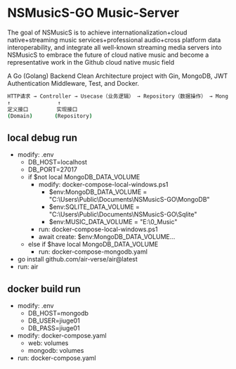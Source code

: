 # NSMusicS-GO Music-Server
The goal of NSMusicS is to achieve internationalization+cloud native+streaming music services+professional audio+cross platform data interoperability, and integrate all well-known streaming media servers into NSMusicS to embrace the future of cloud native music and become a representative work in the Github cloud native music field

A Go (Golang) Backend Clean Architecture project with Gin, MongoDB, JWT Authentication Middleware, Test, and Docker.

```sh
HTTP请求 → Controller → Usecase（业务逻辑） → Repository（数据操作） → MongoDB  
↑               ↑  
定义接口         实现接口
(Domain)       (Repository)
```

## local debug run
 - modify: .env
   - DB_HOST=localhost
   - DB_PORT=27017
   - if $not local MongoDB_DATA_VOLUME
     - modify: docker-compose-local-windows.ps1 
       - $env:MongoDB_DATA_VOLUME = "C:\Users\Public\Documents\NSMusicS-GO\MongoDB"
       - $env:SQLITE_DATA_VOLUME = "C:\Users\Public\Documents\NSMusicS-GO\Sqlite"
       - $env:MUSIC_DATA_VOLUME = "E:\0_Music"
     - run: docker-compose-local-windows.ps1
     - await create: $env:MongoDB_DATA_VOLUME...
   - else if $have local MongoDB_DATA_VOLUME
     - run: docker-compose-mongodb.yaml
 - go install github.com/air-verse/air@latest
 - run: air
   
## docker build run
 - modify: .env
   - DB_HOST=mongodb
   - DB_USER=jiuge01
   - DB_PASS=jiuge01
 - modify: docker-compose.yaml
   - web: volumes
   - mongodb: volumes
 - run: docker-compose.yaml